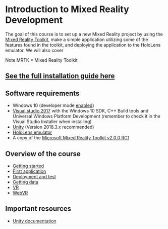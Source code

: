 # Introduction to Mixed Reality Development

The goal of this course is to set up a new Mixed Reality project by using the [Mixed Reality Toolkit](https://github.com/Microsoft/MixedRealityToolkit-Unity), make a simple application utilizing some of the features found in the toolkit, and deploying the application to the HoloLens emulator. We will also cover 

Note MRTK = Mixed Reality Toolkit

## [See the full installation guide here](https://docs.microsoft.com/en-us/windows/mixed-reality/install-the-tools)

## Software requirements
- Windows 10 (developer mode [enabled](https://www.ghacks.net/2015/06/13/how-to-enable-developer-mode-in-windows-10-to-sideload-apps/))
- [Visual studio 2017](https://developer.microsoft.com/en-us/windows/downloads) with the Windows 10 SDK, C++ Build tools and Universal Windows Platform Development (remember to check it in the Visual Studio Installer when installing)
- [Unity](https://unity3d.com/get-unity/download/archive) (Version 2018.3.x recommended)
- [HoloLens emulator](https://docs.microsoft.com/en-us/windows/mixed-reality/hololens-emulator-archive)
- A copy of the [Microsoft Mixed Reality Toolkit v2.0.0 RC1](https://github.com/Microsoft/MixedRealityToolkit-Unity/releases)

## Overview of the course
- [Getting started](1_Getting-started\TASK1.md)
- [First application](2_First-application\TASK1.md)
- [Deployment and test](3_Deployment-and-test\TASK1.md)
- [Getting data](4_Getting-data\TASK1.md)
- [VR](5_VR\TASK1.md)
- [WebVR](6_Web-VR\TASK1.md)

## Important resources
- [Unity documentation](https://docs.unity3d.com/2018.3/Documentation/Manual/)